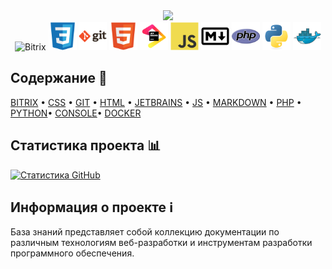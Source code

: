 <div align="center">
  <img src="https://capsule-render.vercel.app/api?type=waving&color=gradient&height=100&section=header&text=База%20знаний&fontSize=30&animation=fadeIn&fontAlignY=35"/>
</div>

<div align="center">
  <img src="https://avatars.mds.yandex.net/get-ydo/3927445/2a00000180965a6ead7b716980d0ab81c2bb/diploma" alt="Bitrix" width="45" height="45"/>
  <img src="https://raw.githubusercontent.com/devicons/devicon/ca28c779441053191ff11710fe24a9e6c23690d6/icons/css3/css3-original.svg" alt="CSS" width="45" height="45"/>
  <img src="https://raw.githubusercontent.com/devicons/devicon/ca28c779441053191ff11710fe24a9e6c23690d6/icons/git/git-original-wordmark.svg" alt="Git" width="45" height="45"/>
  <img src="https://raw.githubusercontent.com/devicons/devicon/ca28c779441053191ff11710fe24a9e6c23690d6/icons/html5/html5-original.svg" alt="HTML" width="45" height="45"/>
  <img src="https://raw.githubusercontent.com/devicons/devicon/ca28c779441053191ff11710fe24a9e6c23690d6/icons/jetbrains/jetbrains-original.svg" alt="JetBrains" width="45" height="45"/>
  <img src="https://raw.githubusercontent.com/devicons/devicon/ca28c779441053191ff11710fe24a9e6c23690d6/icons/javascript/javascript-original.svg" alt="JavaScript" width="45" height="45"/>
  <img src="https://raw.githubusercontent.com/devicons/devicon/ca28c779441053191ff11710fe24a9e6c23690d6/icons/markdown/markdown-original.svg" alt="Markdown" width="45" height="45"/>
  <img src="https://raw.githubusercontent.com/devicons/devicon/ca28c779441053191ff11710fe24a9e6c23690d6/icons/php/php-original.svg" alt="PHP" width="45" height="45"/>
  <img src="https://raw.githubusercontent.com/devicons/devicon/ca28c779441053191ff11710fe24a9e6c23690d6/icons/python/python-original.svg" alt="Python" width="45" height="45"/>
  <img src="https://raw.githubusercontent.com/devicons/devicon/ca28c779441053191ff11710fe24a9e6c23690d6/icons/docker/docker-original.svg" alt="Docker" width="45" height="45"/>
</div>

## Содержание 📖
[BITRIX](BITRIX/README.md) • [CSS](CSS/README.md) • [GIT](GIT/README.md) • [HTML](HTML/README.md) • [JETBRAINS](JETBRAINS/README.md) • [JS](JS/README.md) • [MARKDOWN](MARKDOWN/README.md) • [PHP](PHP/README.md) • [PYTHON](PYTHON/README.md)• [CONSOLE](CONSOLE/README.md)• [DOCKER](DOCKER/README.md)

## Статистика проекта 📊
[![Статистика GitHub](https://github-readme-stats.vercel.app/api?username=MACRO-LAB&show_icons=true&theme=radical)](https://github.com/ваше_имя_пользователя)

## Информация о проекте ℹ️
База знаний представляет собой коллекцию документации по различным технологиям веб-разработки и инструментам разработки программного обеспечения.
